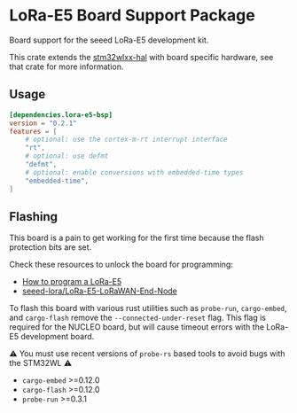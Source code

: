 # LoRa-E5 Board Support Package

Board support for the seeed LoRa-E5 development kit.

This crate extends the [stm32wlxx-hal] with board specific hardware, see that crate for more information.

## Usage

```toml
[dependencies.lora-e5-bsp]
version = "0.2.1"
features = [
    # optional: use the cortex-m-rt interrupt interface
    "rt",
    # optional: use defmt
    "defmt",
    # optional: enable conversions with embedded-time types
    "embedded-time",
]
```

## Flashing

This board is a pain to get working for the first time because the flash protection bits are set.

Check these resources to unlock the board for programming:

* [How to program a LoRa-E5](https://forum.seeedstudio.com/t/how-to-program-a-lora-e5/257491)
* [seeed-lora/LoRa-E5-LoRaWAN-End-Node](https://github.com/seeed-lora/LoRa-E5-LoRaWAN-End-Node#getting-started)

To flash this board with various rust utilities such as `probe-run`, `cargo-embed`, and `cargo-flash` remove the `--connected-under-reset` flag. This flag is required for the NUCLEO board, but will cause timeout errors with the LoRa-E5 development board.

⚠️ You must use recent versions of `probe-rs` based tools to avoid bugs with the STM32WL ⚠️

* `cargo-embed` >=0.12.0
* `cargo-flash` >=0.12.0
* `probe-run` >=0.3.1

[stm32wlxx-hal]: https://github.com/stm32-rs/stm32wlxx-hal
